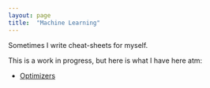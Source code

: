```yaml
---
layout: page
title:  "Machine Learning"
---
```


Sometimes I write cheat-sheets for myself. 

This is a work in progress, 
but here is what I have here atm:
- [Optimizers](optimizers.html)